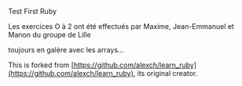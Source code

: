 Test First Ruby 

Les exercices O à 2 ont été effectués par Maxime, Jean-Emmanuel et Manon du groupe de Lille

toujours en galère avec les arrays...

This is forked from [https://github.com/alexch/learn_ruby](https://github.com/alexch/learn_ruby), its original creator.
